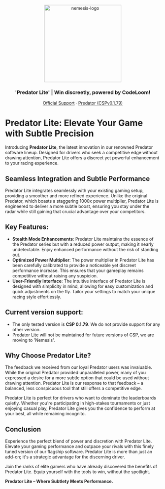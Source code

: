 <br />
<div align="center">
  <a href="https://discord.gg/fZDeS4vtqV">
    <img src="https://github.com/Jay0Hx/Nemesis/assets/119745695/85588a88-4519-4e75-9916-ab50826b28e8" alt="nemesis-logo" width="250" height="250">
  </a>
  <h3 align="center">'Predator Lite' | Win discreetly, powered by CodeLoom!</h3>
  <p align="center">
    <a href="https://discord.gg/fZDeS4vtqV">Official Support</a>
        ·
    <a href="https://github.com/Jay0Hx/predator">Predator (CSPv0.1.79)</a>
  </p>
</div>

# Predator Lite: Elevate Your Game with Subtle Precision

Introducing **Predator Lite**, the latest innovation in our renowned Predator software lineup. Designed for drivers who seek a competitive edge without drawing attention, Predator Lite offers a discreet yet powerful enhancement to your racing experience.

## Seamless Integration and Subtle Performance

Predator Lite integrates seamlessly with your existing gaming setup, providing a smoother and more refined experience. Unlike the original Predator, which boasts a staggering 1000x power multiplier, Predator Lite is engineered to deliver a more subtle boost, ensuring you stay under the radar while still gaining that crucial advantage over your competitors.

## Key Features:

- **Stealth Mode Enhancements**: Predator Lite maintains the essence of the Predator series but with a reduced power output, making it nearly undetectable. Enjoy enhanced performance without the risk of standing out.
- **Optimized Power Multiplier**: The power multiplier in Predator Lite has been carefully calibrated to provide a noticeable yet discreet performance increase. This ensures that your gameplay remains competitive without raising any suspicion.
- **User-Friendly Interface**: The intuitive interface of Predator Lite is designed with simplicity in mind, allowing for easy customization and quick adjustments on the fly. Tailor your settings to match your unique racing style effortlessly.

## Current version support:

- The only tested version is **CSP 0.1.79**. We do not provide support for any other version.
- Predator Lite will not be maintained for future versions of CSP, we are moving to 'Nemesis'.

## Why Choose Predator Lite?

The feedback we received from our loyal Predator users was invaluable. While the original Predator provided unparalleled power, many of you expressed a desire for a more subtle option that could be used without drawing attention. Predator Lite is our response to that feedback – a balanced, less conspicuous tool that still offers a competitive edge.

Predator Lite is perfect for drivers who want to dominate the leaderboards quietly. Whether you're participating in high-stakes tournaments or just enjoying casual play, Predator Lite gives you the confidence to perform at your best, all while remaining incognito.

## Conclusion

Experience the perfect blend of power and discretion with Predator Lite. Elevate your gaming performance and outpace your rivals with this finely tuned version of our flagship software. Predator Lite is more than just an add-on; it's a strategic advantage for the discerning driver.

Join the ranks of elite gamers who have already discovered the benefits of Predator Lite. Equip yourself with the tools to win, without the spotlight.

**Predator Lite – Where Subtlety Meets Performance.**

